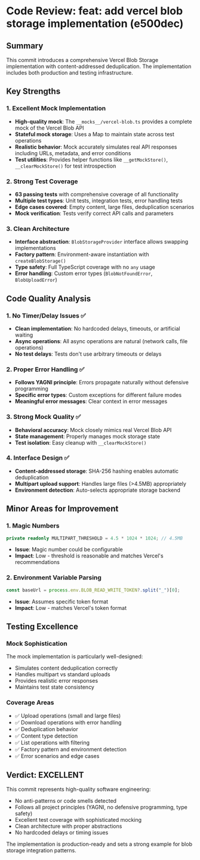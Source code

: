 # Code Review: feat: add vercel blob storage implementation (e500dec)

## Summary

This commit introduces a comprehensive Vercel Blob Storage implementation with content-addressed deduplication. The implementation includes both production and testing infrastructure.

## Key Strengths

### 1. Excellent Mock Implementation

- **High-quality mock**: The `__mocks__/vercel-blob.ts` provides a complete mock of the Vercel Blob API
- **Stateful mock storage**: Uses a Map to maintain state across test operations
- **Realistic behavior**: Mock accurately simulates real API responses including URLs, metadata, and error conditions
- **Test utilities**: Provides helper functions like `__getMockStore()`, `__clearMockStore()` for test introspection

### 2. Strong Test Coverage

- **63 passing tests** with comprehensive coverage of all functionality
- **Multiple test types**: Unit tests, integration tests, error handling tests
- **Edge cases covered**: Empty content, large files, deduplication scenarios
- **Mock verification**: Tests verify correct API calls and parameters

### 3. Clean Architecture

- **Interface abstraction**: `BlobStorageProvider` interface allows swapping implementations
- **Factory pattern**: Environment-aware instantiation with `createBlobStorage()`
- **Type safety**: Full TypeScript coverage with no `any` usage
- **Error handling**: Custom error types (`BlobNotFoundError`, `BlobUploadError`)

## Code Quality Analysis

### 1. No Timer/Delay Issues ✅

- **Clean implementation**: No hardcoded delays, timeouts, or artificial waiting
- **Async operations**: All async operations are natural (network calls, file operations)
- **No test delays**: Tests don't use arbitrary timeouts or delays

### 2. Proper Error Handling ✅

- **Follows YAGNI principle**: Errors propagate naturally without defensive programming
- **Specific error types**: Custom exceptions for different failure modes
- **Meaningful error messages**: Clear context in error messages

### 3. Strong Mock Quality ✅

- **Behavioral accuracy**: Mock closely mimics real Vercel Blob API
- **State management**: Properly manages mock storage state
- **Test isolation**: Easy cleanup with `__clearMockStore()`

### 4. Interface Design ✅

- **Content-addressed storage**: SHA-256 hashing enables automatic deduplication
- **Multipart upload support**: Handles large files (>4.5MB) appropriately
- **Environment detection**: Auto-selects appropriate storage backend

## Minor Areas for Improvement

### 1. Magic Numbers

```typescript
private readonly MULTIPART_THRESHOLD = 4.5 * 1024 * 1024; // 4.5MB
```

- **Issue**: Magic number could be configurable
- **Impact**: Low - threshold is reasonable and matches Vercel's recommendations

### 2. Environment Variable Parsing

```typescript
const baseUrl = process.env.BLOB_READ_WRITE_TOKEN?.split("_")[0];
```

- **Issue**: Assumes specific token format
- **Impact**: Low - matches Vercel's token format

## Testing Excellence

### Mock Sophistication

The mock implementation is particularly well-designed:

- Simulates content deduplication correctly
- Handles multipart vs standard uploads
- Provides realistic error responses
- Maintains test state consistency

### Coverage Areas

- ✅ Upload operations (small and large files)
- ✅ Download operations with error handling
- ✅ Deduplication behavior
- ✅ Content type detection
- ✅ List operations with filtering
- ✅ Factory pattern and environment detection
- ✅ Error scenarios and edge cases

## Verdict: **EXCELLENT**

This commit represents high-quality software engineering:

- No anti-patterns or code smells detected
- Follows all project principles (YAGNI, no defensive programming, type safety)
- Excellent test coverage with sophisticated mocking
- Clean architecture with proper abstractions
- No hardcoded delays or timing issues

The implementation is production-ready and sets a strong example for blob storage integration patterns.
